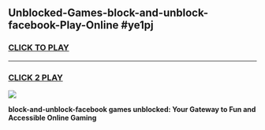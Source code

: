 
## Unblocked-Games-block-and-unblock-facebook-Play-Online #ye1pj
<h3>
<a href="https://news.freeplayer.one?title=block-and-unblock-facebook&ref=3">CLICK TO PLAY</a></h3>
<hr>

<h3>
<a href="https://news.freeplayer.one?title=block-and-unblock-facebook&ref=3">CLICK 2 PLAY</a>
  
</h3>

<a href="https://news.freeplayer.one?title=block-and-unblock-facebook&ref=3"><img src="https://clearcache.store/games.png"></a>


**block-and-unblock-facebook games unblocked: Your Gateway to Fun and Accessible Online Gaming**
